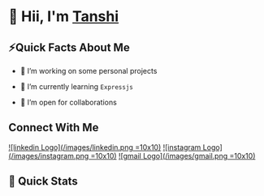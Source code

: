 # 👋 Hii, I'm [Tanshi](https://tanshinayak.github.io) 

<!--
**tanshinayak/tanshinayak** is a ✨ _special_ ✨ repository because its `README.md` (this file) appears on your GitHub profile.

Here are some ideas to get you started:

- 🔭 I’m currently working on ...
- 🌱 I’m currently learning ...
- 👯 I’m looking to collaborate on ...
- 🤔 I’m looking for help with ...
- 💬 Ask me about ...
- 📫 How to reach me: ...
- 😄 Pronouns: ...
- ⚡ Fun fact: ...
-->
   ## ⚡Quick Facts About Me

- 🔭 I’m working on some personal projects

- 🌱 I’m currently learning `Expressjs`

- 👯 I’m open for collaborations 

## Connect With Me
[![linkedin Logo](/images/linkedin.png =10x10)](https://www.linkedin.com/in/tanshi-nayak-955508176/)
[![instagram Logo](/images/instagram.png =10x10)](https://www.instagram.com/tanshi_nayak/)
[![gmail Logo](/images/gmail.png =10x10)](mailto:tanshitn@gmail.com)

## 🚀 Quick Stats

